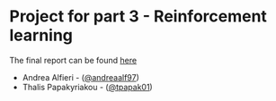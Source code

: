 # Project for part 3 - Reinforcement learning

The final report can be found [here](Algorithms_for_Intelligent_DM___Assignment_3.pdf)

* Andrea Alfieri - ([@andreaalf97](https://github.com/andreaalf97))
* Thalis Papakyriakou - ([@tpapak01](https://github.com/tpapak01))

